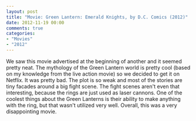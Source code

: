 ```yaml
---
layout: post
title: "Movie: Green Lantern: Emerald Knights, by D.C. Comics (2012)"
date: 2012-11-19 00:00
comments: true
categories:
- "Movies"
- "2012"
---
```


We saw this movie advertised at the beginning of another and it
seemed pretty neat. The mythology of the Green Lantern world is
pretty cool (based on my knowledge from the live action movie) so
we decided to get it on Netflix. It was pretty bad. The plot is so
weak and most of the stories are tiny facades around a big fight
scene. The fight scenes aren't even that interesting, because the
rings are just used as laser cannons. One of the coolest things
about the Green Lanterns is their ability to make anything with
the ring, but that wasn't utilized very well. Overall, this was a
very disappointing movie.
